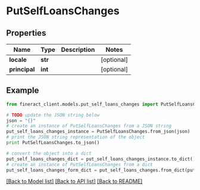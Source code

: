 # PutSelfLoansChanges


## Properties

Name | Type | Description | Notes
------------ | ------------- | ------------- | -------------
**locale** | **str** |  | [optional] 
**principal** | **int** |  | [optional] 

## Example

```python
from fineract_client.models.put_self_loans_changes import PutSelfLoansChanges

# TODO update the JSON string below
json = "{}"
# create an instance of PutSelfLoansChanges from a JSON string
put_self_loans_changes_instance = PutSelfLoansChanges.from_json(json)
# print the JSON string representation of the object
print PutSelfLoansChanges.to_json()

# convert the object into a dict
put_self_loans_changes_dict = put_self_loans_changes_instance.to_dict()
# create an instance of PutSelfLoansChanges from a dict
put_self_loans_changes_form_dict = put_self_loans_changes.from_dict(put_self_loans_changes_dict)
```
[[Back to Model list]](../README.md#documentation-for-models) [[Back to API list]](../README.md#documentation-for-api-endpoints) [[Back to README]](../README.md)



